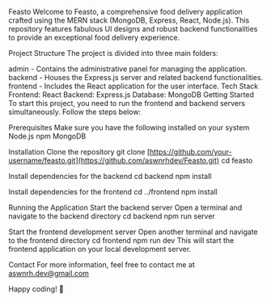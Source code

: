 Feasto
Welcome to Feasto, a comprehensive food delivery application crafted using the MERN stack (MongoDB, Express, React, Node.js). This repository features fabulous UI designs and robust backend functionalities to provide an exceptional food delivery experience.

Project Structure
The project is divided into three main folders:

admin - Contains the administrative panel for managing the application.
backend - Houses the Express.js server and related backend functionalities.
frontend - Includes the React application for the user interface.
Tech Stack
Frontend: React
Backend: Express.js
Database: MongoDB
Getting Started
To start this project, you need to run the frontend and backend servers simultaneously. Follow the steps below:

Prerequisites
Make sure you have the following installed on your system
Node.js
npm
MongoDB

Installation
Clone the repository
git clone [https://github.com/your-username/feasto.git](https://github.com/aswnrhdev/Feasto.git)
cd feasto

Install dependencies for the backend
cd backend
npm install

Install dependencies for the frontend
cd ../frontend
npm install

Running the Application
Start the backend server
Open a terminal and navigate to the backend directory
cd backend
npm run server

Start the frontend development server
Open another terminal and navigate to the frontend directory
cd frontend
npm run dev
This will start the frontend application on your local development server.

Contact
For more information, feel free to contact me at aswnrh.dev@gmail.com

Happy coding! 🚀
